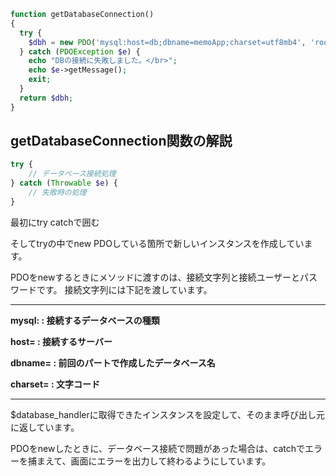 ```php
function getDatabaseConnection()
{
  try {
    $dbh = new PDO('mysql:host=db;dbname=memoApp;charset=utf8mb4', 'root', 'password');
  } catch (PDOException $e) {
    echo "DBの接続に失敗しました。</br>";
    echo $e->getMessage();
    exit;
  }
  return $dbh;
}
```

## getDatabaseConnection関数の解説
```php
try {
    // データベース接続処理
} catch (Throwable $e) {
    // 失敗時の処理
}
```
最初にtry catchで囲む

そしてtryの中でnew PDOしている箇所で新しいインスタンスを作成しています。

PDOをnewするときにメソッドに渡すのは、接続文字列と接続ユーザーとパスワードです。
接続文字列には下記を渡しています。

-------------------------------------------------------------------------------
**mysql: : 接続するデータベースの種類**

**host= : 接続するサーバー**

**dbname= : 前回のパートで作成したデータベース名**

**charset= : 文字コード**

-------------------------------------------------------------------------------

$database_handlerに取得できたインスタンスを設定して、そのまま呼び出し元に返しています。

PDOをnewしたときに、データベース接続で問題があった場合は、catchでエラーを捕まえて、画面にエラーを出力して終わるようにしています。
